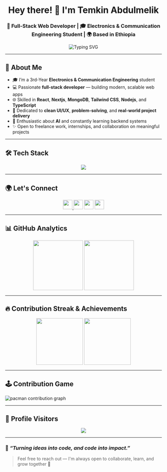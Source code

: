 <!-- Profile Header -->
<h1 align="center">Hey there! 👋 I'm Temkin Abdulmelik</h1>
<h3 align="center">🚀 Full-Stack Web Developer | 🎓 Electronics & Communication Engineering Student | 🌍 Based in Ethiopia</h3>

<p align="center">
  <img src="https://readme-typing-svg.demolab.com?font=Fira+Code&weight=500&size=22&duration=3000&pause=1000&center=true&width=700&lines=Hi+I%27m+Temkin+Abdulmelik!;Full-Stack+Developer+%7C+React+%2F+Next.js+%2F+MongoDB;Problem+Solver+%26+AI+Enthusiast;Building+Clean+%26+Scalable+Web+Apps;Let%27s+Create+Something+Great+Together!" alt="Typing SVG" />
</p>

---

## 🧠 About Me

- 🎓 I’m a 3rd-Year **Electronics & Communication Engineering** student  
- 💻 Passionate **full-stack developer** — building modern, scalable web apps  
- 🌐 Skilled in **React**, **Nextjs**, **MongoDB**, **Tailwind CSS**, **Nodejs**, and **TypeScript**  
- 🧩 Dedicated to **clean UI/UX**, **problem-solving**, and **real-world project delivery**  
- 🤖 Enthusiastic about **AI** and constantly learning backend systems  
- ✨ Open to freelance work, internships, and collaboration on meaningful projects  

---

## 🛠️ Tech Stack

<div align="center">
  <img src="https://skillicons.dev/icons?i=react,nextjs,nodejs,typescript,javascript,tailwind,html,css,mongodb,prisma,figma,git" />
</div>

---

## 🌍 Let's Connect

<div align="center">
  <a href="https://t.me/temkin23" target="_blank">
    <img src="https://img.shields.io/static/v1?message=Telegram&logo=telegram&label=&color=2CA5E0&logoColor=white&labelColor=&style=for-the-badge" height="30" />
  </a>
  <img src="https://img.shields.io/static/v1?message=LinkedIn&logo=linkedin&label=&color=0077B5&logoColor=white&labelColor=&style=for-the-badge" height="30" />
  <img src="https://img.shields.io/static/v1?message=Twitter&logo=twitter&label=&color=1DA1F2&logoColor=white&labelColor=&style=for-the-badge" height="30" />
  <img src="https://img.shields.io/static/v1?message=WhatsApp&logo=whatsapp&label=&color=25D366&logoColor=white&labelColor=&style=for-the-badge" height="30" />
</div>

---

## 📊 GitHub Analytics

<div align="center">
  <img src="https://github-readme-stats.vercel.app/api?username=temkin236&show_icons=true&theme=dracula&include_all_commits=true&count_private=true&hide_border=false&border_radius=10" height="160" />
  <img src="https://github-readme-stats.vercel.app/api/top-langs/?username=temkin236&layout=compact&theme=dracula&langs_count=8&hide_border=false&border_radius=10" height="160" />
</div>

---

## 🔥 Contribution Streak & Achievements

<div align="center">
  <img src="https://streak-stats.demolab.com/?user=temkin236&theme=dracula&hide_border=false&border_radius=10" height="150" />
  <img src="https://github-profile-trophy.vercel.app/?username=temkin236&theme=dracula&no-frame=false&no-bg=false&margin-w=8&margin-h=8" height="150" />
</div>

---

## 🕹️ Contribution Game

<picture>
  <source media="(prefers-color-scheme: dark)" srcset="https://raw.githubusercontent.com/temkin236/temkin236/output/pacman-contribution-graph-dark.svg">
  <source media="(prefers-color-scheme: light)" srcset="https://raw.githubusercontent.com/temkin236/temkin236/output/pacman-contribution-graph.svg">
  <img alt="pacman contribution graph" src="https://raw.githubusercontent.com/temkin236/temkin236/output/pacman-contribution-graph.svg">
</picture>

---

## 🧮 Profile Visitors

<div align="center">
  <img src="https://profile-counter.glitch.me/temkin236/count.svg?" />
</div>

---

### 💬 *“Turning ideas into code, and code into impact.”*  
> Feel free to reach out — I'm always open to collaborate, learn, and grow together 🚀
